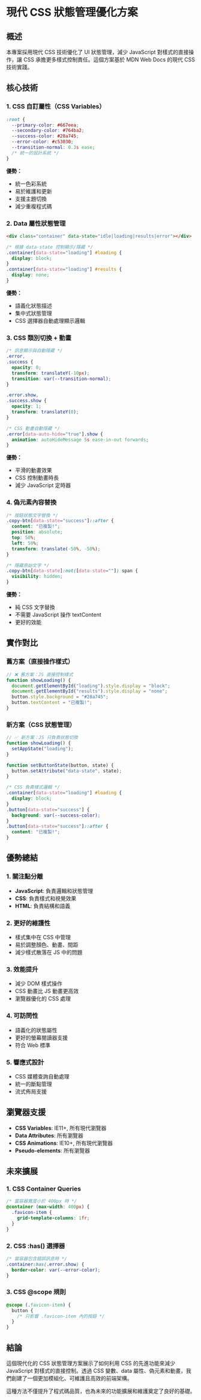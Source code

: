 # 現代 CSS 狀態管理優化方案

## 概述

本專案採用現代 CSS 技術優化了 UI 狀態管理，減少 JavaScript 對樣式的直接操作，讓 CSS 承擔更多樣式控制責任。這個方案基於 MDN Web Docs 的現代 CSS 技術實踐。

## 核心技術

### 1. CSS 自訂屬性（CSS Variables）

```css
:root {
  --primary-color: #667eea;
  --secondary-color: #764ba2;
  --success-color: #28a745;
  --error-color: #c53030;
  --transition-normal: 0.3s ease;
  /* 統一的設計系統 */
}
```

**優勢：**

- 統一色彩系統
- 易於維護和更新
- 支援主題切換
- 減少重複程式碼

### 2. Data 屬性狀態管理

```html
<div class="container" data-state="idle|loading|results|error"></div>
```

```css
/* 根據 data-state 控制顯示/隱藏 */
.container[data-state="loading"] #loading {
  display: block;
}
.container[data-state="loading"] #results {
  display: none;
}
```

**優勢：**

- 語義化狀態描述
- 集中式狀態管理
- CSS 選擇器自動處理顯示邏輯

### 3. CSS 類別切換 + 動畫

```css
/* 訊息顯示與自動隱藏 */
.error,
.success {
  opacity: 0;
  transform: translateY(-10px);
  transition: var(--transition-normal);
}

.error.show,
.success.show {
  opacity: 1;
  transform: translateY(0);
}

/* CSS 動畫自動隱藏 */
.error[data-auto-hide="true"].show {
  animation: autoHideMessage 5s ease-in-out forwards;
}
```

**優勢：**

- 平滑的動畫效果
- CSS 控制動畫時長
- 減少 JavaScript 定時器

### 4. 偽元素內容替換

```css
/* 按鈕狀態文字替換 */
.copy-btn[data-state="success"]::after {
  content: "已複製!";
  position: absolute;
  top: 50%;
  left: 50%;
  transform: translate(-50%, -50%);
}

/* 隱藏原始文字 */
.copy-btn[data-state]:not([data-state=""]) span {
  visibility: hidden;
}
```

**優勢：**

- 純 CSS 文字替換
- 不需要 JavaScript 操作 textContent
- 更好的效能

## 實作對比

### 舊方案（直接操作樣式）

```javascript
// ❌ 舊方案：JS 直接控制樣式
function showLoading() {
  document.getElementById("loading").style.display = "block";
  document.getElementById("results").style.display = "none";
  button.style.background = "#28a745";
  button.textContent = "已複製!";
}
```

### 新方案（CSS 狀態管理）

```javascript
// ✅ 新方案：JS 只負責狀態切換
function showLoading() {
  setAppState("loading");
}

function setButtonState(button, state) {
  button.setAttribute("data-state", state);
}
```

```css
/* CSS 負責樣式邏輯 */
.container[data-state="loading"] #loading {
  display: block;
}
.button[data-state="success"] {
  background: var(--success-color);
}
.button[data-state="success"]::after {
  content: "已複製!";
}
```

## 優勢總結

### 1. 關注點分離

- **JavaScript**: 負責邏輯和狀態管理
- **CSS**: 負責樣式和視覺效果
- **HTML**: 負責結構和語義

### 2. 更好的維護性

- 樣式集中在 CSS 中管理
- 易於調整顏色、動畫、間距
- 減少樣式散落在 JS 中的問題

### 3. 效能提升

- 減少 DOM 樣式操作
- CSS 動畫比 JS 動畫更高效
- 瀏覽器優化的 CSS 處理

### 4. 可訪問性

- 語義化的狀態屬性
- 更好的螢幕閱讀器支援
- 符合 Web 標準

### 5. 響應式設計

- CSS 媒體查詢自動處理
- 統一的斷點管理
- 流式佈局支援

## 瀏覽器支援

- **CSS Variables**: IE11+, 所有現代瀏覽器
- **Data Attributes**: 所有瀏覽器
- **CSS Animations**: IE10+, 所有現代瀏覽器
- **Pseudo-elements**: 所有瀏覽器

## 未來擴展

### 1. CSS Container Queries

```css
/* 當容器寬度小於 400px 時 */
@container (max-width: 400px) {
  .favicon-item {
    grid-template-columns: 1fr;
  }
}
```

### 2. CSS :has() 選擇器

```css
/* 當容器包含錯誤訊息時 */
.container:has(.error.show) {
  border-color: var(--error-color);
}
```

### 3. CSS @scope 規則

```css
@scope (.favicon-item) {
  button {
    /* 只影響 .favicon-item 內的按鈕 */
  }
}
```

## 結論

這個現代化的 CSS 狀態管理方案展示了如何利用 CSS 的先進功能來減少 JavaScript 對樣式的直接控制。透過 CSS 變數、data 屬性、偽元素和動畫，我們創建了一個更加模組化、可維護且高效的前端架構。

這種方法不僅提升了程式碼品質，也為未來的功能擴展和維護奠定了良好的基礎。
